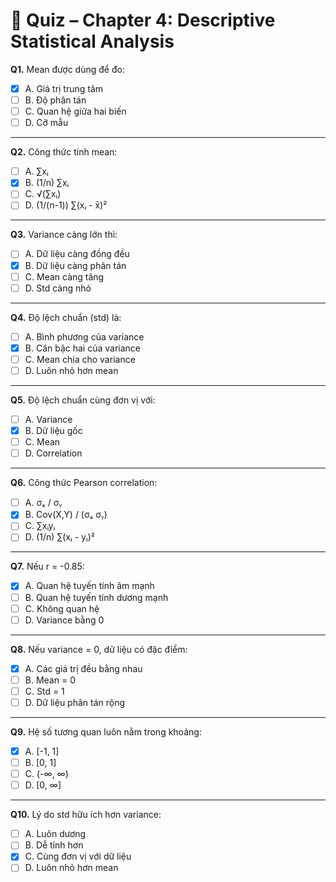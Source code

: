 # 📝 Quiz – Chapter 4: Descriptive Statistical Analysis  

**Q1.** Mean được dùng để đo:  
- [x] A. Giá trị trung tâm  
- [ ] B. Độ phân tán  
- [ ] C. Quan hệ giữa hai biến  
- [ ] D. Cỡ mẫu  

---

**Q2.** Công thức tính mean:  
- [ ] A. ∑xᵢ  
- [x] B. (1/n) ∑xᵢ  
- [ ] C. √(∑xᵢ)  
- [ ] D. (1/(n-1)) ∑(xᵢ - x̄)²  

---

**Q3.** Variance càng lớn thì:  
- [ ] A. Dữ liệu càng đồng đều  
- [x] B. Dữ liệu càng phân tán  
- [ ] C. Mean càng tăng  
- [ ] D. Std càng nhỏ  

---

**Q4.** Độ lệch chuẩn (std) là:  
- [ ] A. Bình phương của variance  
- [x] B. Căn bậc hai của variance  
- [ ] C. Mean chia cho variance  
- [ ] D. Luôn nhỏ hơn mean  

---

**Q5.** Độ lệch chuẩn cùng đơn vị với:  
- [ ] A. Variance  
- [x] B. Dữ liệu gốc  
- [ ] C. Mean  
- [ ] D. Correlation  

---

**Q6.** Công thức Pearson correlation:  
- [ ] A. σₓ / σᵧ  
- [x] B. Cov(X,Y) / (σₓ σᵧ)  
- [ ] C. ∑xᵢyᵢ  
- [ ] D. (1/n) ∑(xᵢ - yᵢ)²  

---

**Q7.** Nếu r = -0.85:  
- [x] A. Quan hệ tuyến tính âm mạnh  
- [ ] B. Quan hệ tuyến tính dương mạnh  
- [ ] C. Không quan hệ  
- [ ] D. Variance bằng 0  

---

**Q8.** Nếu variance = 0, dữ liệu có đặc điểm:  
- [x] A. Các giá trị đều bằng nhau  
- [ ] B. Mean = 0  
- [ ] C. Std = 1  
- [ ] D. Dữ liệu phân tán rộng  

---

**Q9.** Hệ số tương quan luôn nằm trong khoảng:  
- [x] A. [-1, 1]  
- [ ] B. [0, 1]  
- [ ] C. (-∞, ∞)  
- [ ] D. [0, ∞]  

---

**Q10.** Lý do std hữu ích hơn variance:  
- [ ] A. Luôn dương  
- [ ] B. Dễ tính hơn  
- [x] C. Cùng đơn vị với dữ liệu  
- [ ] D. Luôn nhỏ hơn mean  
